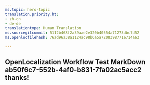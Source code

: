 ```yaml
---
ms.topic: hero-topic
translation.priority.ht:
- zh-cn
- de-de
translationtype: Human Translation
ms.sourcegitcommit: 5112b468f2a39aae2e320b40554a71273dbc7d52
ms.openlocfilehash: 76ad96a38a1124ac98b6a5a7208398771e714a63

---
```

## OpenLocalization Workflow Test MarkDown ab50f6c7-552b-4af0-b831-7fa02ac5acc2 thanks!



<!--HONumber=Sep16_HO1-->


